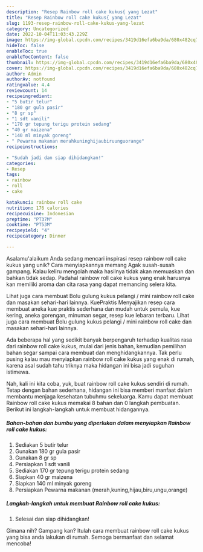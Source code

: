 ```yaml
---
description: "Resep Rainbow roll cake kukus{ yang Lezat"
title: "Resep Rainbow roll cake kukus{ yang Lezat"
slug: 1193-resep-rainbow-roll-cake-kukus-yang-lezat
category: Uncategorized
date: 2022-10-04T11:03:43.229Z
image: https://img-global.cpcdn.com/recipes/3419d16efa6ba9da/680x482cq70/rainbow-roll-cake-kukus-foto-resep-utama.jpg
hideToc: false
enableToc: true
enableTocContent: false
thumbnail: https://img-global.cpcdn.com/recipes/3419d16efa6ba9da/680x482cq70/rainbow-roll-cake-kukus-foto-resep-utama.jpg
cover: https://img-global.cpcdn.com/recipes/3419d16efa6ba9da/680x482cq70/rainbow-roll-cake-kukus-foto-resep-utama.jpg
author: Admin
authorAv: notfound
ratingvalue: 4.4
reviewcount: 14
recipeingredient:
- "5 butir telur"
- "180 gr gula pasir"
- "8 gr sp"
- "1 sdt vanili"
- "170 gr tepung terigu protein sedang"
- "40 gr maizena"
- "140 ml minyak goreng"
- " Pewarna makanan merahkuninghijaubiruunguorange"
recipeinstructions:

- "Sudah jadi dan siap dihidangkan!"
categories:
- Resep
tags:
- rainbow
- roll
- cake

katakunci: rainbow roll cake 
nutrition: 176 calories
recipecuisine: Indonesian
preptime: "PT37M"
cooktime: "PT53M"
recipeyield: "4"
recipecategory: Dinner

---
```



Asalamu'alaikum Anda sedang mencari inspirasi resep rainbow roll cake kukus yang unik? Cara menyiapkannya memang Agak susah-susah gampang. Kalau keliru mengolah maka hasilnya tidak akan memuaskan dan bahkan tidak sedap. Padahal rainbow roll cake kukus yang enak harusnya kan memiliki aroma dan cita rasa yang dapat memancing selera kita.


Lihat juga cara membuat Bolu gulung kukus pelangi / mini rainbow roll cake dan masakan sehari-hari lainnya. KuePraktis Menyajikan resep cara membuat aneka kue praktis sederhana dan mudah untuk pemula, kue kering, aneka gorengan, minuman segar, resep kue lebaran terbaru. Lihat juga cara membuat Bolu gulung kukus pelangi / mini rainbow roll cake dan masakan sehari-hari lainnya.

Ada beberapa hal yang sedikit banyak berpengaruh terhadap kualitas rasa dari rainbow roll cake kukus, mulai dari jenis bahan, kemudian pemilihan bahan segar sampai cara membuat dan menghidangkannya. Tak perlu pusing kalau mau menyiapkan rainbow roll cake kukus yang enak di rumah, karena asal sudah tahu triknya maka hidangan ini bisa jadi suguhan istimewa.


Nah, kali ini kita coba, yuk, buat rainbow roll cake kukus sendiri di rumah. Tetap dengan bahan sederhana, hidangan ini bisa memberi manfaat dalam membantu menjaga kesehatan tubuhmu sekeluarga. Kamu dapat membuat Rainbow roll cake kukus memakai 8 bahan dan 0 langkah pembuatan. Berikut ini langkah-langkah untuk membuat hidangannya.

<!--inarticleads1-->

##### Bahan-bahan dan bumbu yang diperlukan dalam menyiapkan Rainbow roll cake kukus:

1. Sediakan 5 butir telur
1. Gunakan 180 gr gula pasir
1. Gunakan 8 gr sp
1. Persiapkan 1 sdt vanili
1. Sediakan 170 gr tepung terigu protein sedang
1. Siapkan 40 gr maizena
1. Siapkan 140 ml minyak goreng
1. Persiapkan  Pewarna makanan (merah,kuning,hijau,biru,ungu,orange)




<!--inarticleads2-->

##### Langkah-langkah untuk membuat Rainbow roll cake kukus:


1. Selesai dan siap dihidangkan!



Gimana nih? Gampang kan? Itulah cara membuat rainbow roll cake kukus yang bisa anda lakukan di rumah. Semoga bermanfaat dan selamat mencoba!
